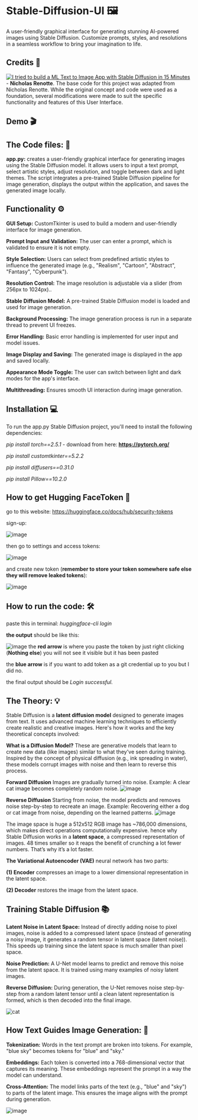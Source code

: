 # Stable-Diffusion-UI 🖼️
A user-friendly graphical interface for generating stunning AI-powered images using Stable Diffusion. Customize prompts, styles, and resolutions in a seamless workflow to bring your imagination to life.

## Credits 🤖
[![I tried to build a ML Text to Image App with Stable Diffusion in 15 Minutes](https://img.youtube.com/vi/7xc0Fs3fpCg&list=LL/0.jpg)](https://www.youtube.com/watch?v=7xc0Fs3fpCg&list=LL) - 
**Nicholas Renotte**.
The base code for this project was adapted from Nicholas Renotte. While the original concept and code were used as a foundation, several modifications were made to suit the specific functionality and features of this User Interface.

## Demo 🎬

## The Code files: 📄
**app.py:** creates a user-friendly graphical interface for generating images using the Stable Diffusion model. It allows users to input a text prompt, select artistic styles, adjust resolution, and toggle between dark and light themes. The script integrates a pre-trained Stable Diffusion pipeline for image generation, displays the output within the application, and saves the generated image locally.

## Functionality ⚙️
**GUI Setup:** CustomTkinter is used to build a modern and user-friendly interface for image generation.

**Prompt Input and Validation:** The user can enter a prompt, which is validated to ensure it is not empty.

**Style Selection:** Users can select from predefined artistic styles to influence the generated image (e.g., "Realism", "Cartoon", "Abstract", "Fantasy", "Cyberpunk").

**Resolution Control:** The image resolution is adjustable via a slider (from 256px to 1024px)..

**Stable Diffusion Model:** A pre-trained Stable Diffusion model is loaded and used for image generation.

**Background Processing:** The image generation process is run in a separate thread to prevent UI freezes.

**Error Handling:** Basic error handling is implemented for user input and model issues.

**Image Display and Saving:** The generated image is displayed in the app and saved locally.

**Appearance Mode Toggle:** The user can switch between light and dark modes for the app's interface.

**Multithreading:** Ensures smooth UI interaction during image generation.

## Installation 💻
To run the app.py Stable Diffusion project, you'll need to install the following dependencies:

*pip install torch==2.5.1*    -  download from here: **https://pytorch.org/**

*pip install customtkinter==5.2.2*

*pip install diffusers==0.31.0*  

*pip install Pillow==10.2.0*  

## How to get Hugging FaceToken 🤗
go to this website: https://huggingface.co/docs/hub/security-tokens

sign-up:

![image](https://github.com/user-attachments/assets/c4bad170-a606-4bbe-9636-d551e809b93c)

then go to settings and access tokens:

![image](https://github.com/user-attachments/assets/736101db-f6bc-4e02-b062-c4637e0342a0)

and create new token (**remember to store your token somewhere safe else they will remove leaked tokens**):

![image](https://github.com/user-attachments/assets/72a80eec-cd1e-4a88-8ae8-daae8d1952b1)

## How to run the code: 🛠️
paste this in terminal: *huggingface-cli login*

**the output** should be like this:

![image](https://github.com/user-attachments/assets/a008142d-9e30-4d2a-bbb9-c84ee473eada)
the **red arrow** is where you paste the token by just right clicking (**Nothing else**) you will not see it visible but it has been pasted

the **blue arrow** is if you want to add token as a git credential up to you but I did no.

the final output should be *Login successful.*

## The Theory: 💡
Stable Diffusion is a **latent diffusion model** designed to generate images from text. It uses advanced machine learning techniques to efficiently create realistic and creative images. Here's how it works and the key theoretical concepts involved:

**What is a Diffusion Model?**
These are generative models that learn to create new data (like images) similar to what they've seen during training. Inspired by the concept of physical diffusion (e.g., ink spreading in water), these models corrupt images with noise and then learn to reverse this process.

**Forward Diffusion**
Images are gradually turned into noise.
Example: A clear cat image becomes completely random noise.
![image](https://github.com/user-attachments/assets/22a65eea-78d8-42c7-9e71-5153e29c502b)

**Reverse Diffusion**
Starting from noise, the model predicts and removes noise step-by-step to recreate an image.
Example: Recovering either a dog or cat image from noise, depending on the learned patterns.
![image](https://github.com/user-attachments/assets/27a3766b-f213-403b-a373-832b750c8b4a)

The image space is huge a 512x512 RGB image has ~786,000 dimensions, which makes direct operations computationally expensive. hence why Stable Diffusion works in a **latent space**, a compressed representation of images. 48 times smaller so it reaps the benefit of crunching a lot fewer numbers. That’s why it’s a lot faster.

**The Variational Autoencoder (VAE)** neural network has two parts: 

**(1) Encoder** compresses an image to a lower dimensional representation in the latent space.

**(2) Decoder** restores the image from the latent space.

## Training Stable Diffusion 📚

**Latent Noise in Latent Space:**
Instead of directly adding noise to pixel images, noise is added to a compressed latent space (instead of generating a noisy image, it generates a random tensor in latent space (latent noise)). This speeds up training since the latent space is much smaller than pixel space.

**Noise Prediction:**
A U-Net model learns to predict and remove this noise from the latent space. It is trained using many examples of noisy latent images.

**Reverse Diffusion:**
During generation, the U-Net removes noise step-by-step from a random latent tensor until a clean latent representation is formed, which is then decoded into the final image.

![cat](https://github.com/user-attachments/assets/b44035cc-29eb-4b1e-8645-58c264fb5da6)

## How Text Guides Image Generation: 🔋

**Tokenization:**
Words in the text prompt are broken into tokens. For example, "blue sky" becomes tokens for "blue" and "sky."

**Embeddings:**
Each token is converted into a 768-dimensional vector that captures its meaning. These embeddings represent the prompt in a way the model can understand.

**Cross-Attention:**
The model links parts of the text (e.g., "blue" and "sky") to parts of the latent image. This ensures the image aligns with the prompt during generation.

![image](https://github.com/user-attachments/assets/9b70e0e6-3feb-464e-ad81-a1377b42698b)


